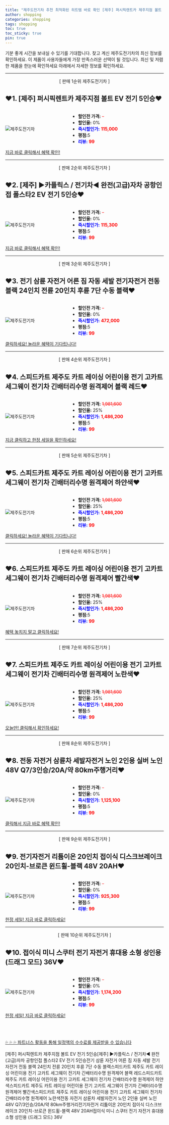 ```yaml
---
title: "제주도전기차 추천 최적화된 히트템 바로 확인 [제주] 퍼시픽렌트카 제주지점 볼트 EV"
author: shopping
categories: shopping
tags: shopping
toc: true
toc_sticky: true
pin: true
---
```

기분 좋게 시간을 보내실 수 있기를 기대합니다. 찾고 계신 제주도전기차의 최신 정보를 확인하세요. 이 제품이 사용자들에게 가장 만족스러운 선택이 될 것입니다. 최신 및 저렴한 제품을 한눈에 확인하세요 아래에서 자세한 정보를 확인하세요.

---
<p class="toplist" style="margin: 0 auto; display: block; width: fit-content;">[ 판매 1순위 제주도전기차 ]</p>

<h2><strong>❤️1. [제주] 퍼시픽렌트카 제주지점 볼트 EV 전기 5인승❤️</strong></h2>

<div style="display: flex; align-items: center;">
    <div style="flex: 0.4;">
        <img src="https://thumbnail10.coupangcdn.com/thumbnails/remote/230x230ex/image/travel/products/rentalCar/73deabda-6a49-4262-84a7-26b4c84bc656.jpg" alt="제주도전기차" style="max-width: 100%;">
    </div>
    <div style="flex: 0.6; margin-left: 10px;">
        <ul>
            <li><strong>할인전 가격:</strong> <del style="color: red;">-</del></li>
            <li><strong>할인율:</strong> 0%</li>
            <li><span style='color:blue'><strong>즉시할인가:</strong></span> <span style='color:red'><strong>115,000</strong></span></li>
            <li><strong>평점:</strong>5</li>
            <li><span style='color:blue'><strong>리뷰:</strong></span> <span style='color:red'><strong>99</strong></span></li>
        </ul>
    </div>
</div>
<div class="center">
    <a href="https://link.coupang.com/re/AFFTDP?lptag=AF9450613&subid=githubio&pageKey=10000000570746&traceid=V0-153&itemId=None&vendorItemId=None" class="myButton">
        지금 바로 클릭해서 혜택 확인!
    </a>
</div>


---
<p class="toplist" style="margin: 0 auto; display: block; width: fit-content;">[ 판매 2순위 제주도전기차 ]</p>

<h2><strong>❤️2. [제주] ▶카플릭스 / 전기차◀ 완전(고급)자차 공항인접 폴스타2 EV 전기 5인승❤️</strong></h2>

<div style="display: flex; align-items: center;">
    <div style="flex: 0.4;">
        <img src="https://thumbnail8.coupangcdn.com/thumbnails/remote/230x230ex/image/travel/products/rentalCar/02776f26-2188-4a7c-900d-819e808e1d4c.png" alt="제주도전기차" style="max-width: 100%;">
    </div>
    <div style="flex: 0.6; margin-left: 10px;">
        <ul>
            <li><strong>할인전 가격:</strong> <del style="color: red;">-</del></li>
            <li><strong>할인율:</strong> 0%</li>
            <li><span style='color:blue'><strong>즉시할인가:</strong></span> <span style='color:red'><strong>115,300</strong></span></li>
            <li><strong>평점:</strong>5</li>
            <li><span style='color:blue'><strong>리뷰:</strong></span> <span style='color:red'><strong>99</strong></span></li>
        </ul>
    </div>
</div>
<div class="center">
    <a href="https://link.coupang.com/re/AFFTDP?lptag=AF9450613&subid=githubio&pageKey=10000000965865&traceid=V0-153&itemId=None&vendorItemId=None" class="myButton">
        지금 바로 클릭해서 혜택 확인!
    </a>
</div>


---
<p class="toplist" style="margin: 0 auto; display: block; width: fit-content;">[ 판매 3순위 제주도전기차 ]</p>

<h2><strong>❤️3. 전기 삼륜 자전거 어른 짐 자동 세발 전기자전거 전동 블랙 24인치 전륜 20인치 후륜 7단 수동 블랙❤️</strong></h2>

<div style="display: flex; align-items: center;">
    <div style="flex: 0.4;">
        <img src="https://thumbnail10.coupangcdn.com/thumbnails/remote/230x230ex/image/vendor_inventory/2895/9425bf77834d762bce4e531fb33075519817bbf6ae43ad7f8fde20303f3d.jpg" alt="제주도전기차" style="max-width: 100%;">
    </div>
    <div style="flex: 0.6; margin-left: 10px;">
        <ul>
            <li><strong>할인전 가격:</strong> <del style="color: red;">-</del></li>
            <li><strong>할인율:</strong> 0%</li>
            <li><span style='color:blue'><strong>즉시할인가:</strong></span> <span style='color:red'><strong>472,000</strong></span></li>
            <li><strong>평점:</strong>5</li>
            <li><span style='color:blue'><strong>리뷰:</strong></span> <span style='color:red'><strong>99</strong></span></li>
        </ul>
    </div>
</div>
<div class="center">
    <a href="https://selin100587001.github.io?lptag=AF9450613&subid=githubio&pageKey=8077161812&traceid=V0-153&itemId=22758976063&vendorItemId=90801154349" class="myButton">
        클릭하세요! 놀라운 혜택이 기다립니다!
    </a>
</div>


---
<p class="toplist" style="margin: 0 auto; display: block; width: fit-content;">[ 판매 4순위 제주도전기차 ]</p>

<h2><strong>❤️4. 스피드카트 제주도 카트 레이싱 어린이용 전기 고카트 세그웨이 전기차 긴배터리수명 원격제어 블랙 레드❤️</strong></h2>

<div style="display: flex; align-items: center;">
    <div style="flex: 0.4;">
        <img src="https://thumbnail8.coupangcdn.com/thumbnails/remote/230x230ex/image/vendor_inventory/65df/aa23e2dab8b7f3d7190490d790f01576e38d1436d382939225a06771d4f0.jpg" alt="제주도전기차" style="max-width: 100%;">
    </div>
    <div style="flex: 0.6; margin-left: 10px;">
        <ul>
            <li><strong>할인전 가격:</strong> <del style="color: red;">1,981,600</del></li>
            <li><strong>할인율:</strong> 25%</li>
            <li><span style='color:blue'><strong>즉시할인가:</strong></span> <span style='color:red'><strong>1,486,200</strong></span></li>
            <li><strong>평점:</strong>5</li>
            <li><span style='color:blue'><strong>리뷰:</strong></span> <span style='color:red'><strong>99</strong></span></li>
        </ul>
    </div>
</div>
<div class="center">
    <a href="https://selin100587001.github.io?lptag=AF9450613&subid=githubio&pageKey=7698380202&traceid=V0-153&itemId=20605025207&vendorItemId=90716629911" class="myButton">
        지금 클릭하고 한정 세일을 확인하세요!
    </a>
</div>


---
<p class="toplist" style="margin: 0 auto; display: block; width: fit-content;">[ 판매 5순위 제주도전기차 ]</p>

<h2><strong>❤️5. 스피드카트 제주도 카트 레이싱 어린이용 전기 고카트 세그웨이 전기차 긴배터리수명 원격제어 하얀색❤️</strong></h2>

<div style="display: flex; align-items: center;">
    <div style="flex: 0.4;">
        <img src="https://thumbnail10.coupangcdn.com/thumbnails/remote/230x230ex/image/vendor_inventory/56aa/f8dad6318a440aeb5432e912e36e5f8fa32007af9c4d12ef64b04285c494.jpg" alt="제주도전기차" style="max-width: 100%;">
    </div>
    <div style="flex: 0.6; margin-left: 10px;">
        <ul>
            <li><strong>할인전 가격:</strong> <del style="color: red;">1,981,600</del></li>
            <li><strong>할인율:</strong> 25%</li>
            <li><span style='color:blue'><strong>즉시할인가:</strong></span> <span style='color:red'><strong>1,486,200</strong></span></li>
            <li><strong>평점:</strong>5</li>
            <li><span style='color:blue'><strong>리뷰:</strong></span> <span style='color:red'><strong>99</strong></span></li>
        </ul>
    </div>
</div>
<div class="center">
    <a href="https://selin100587001.github.io?lptag=AF9450613&subid=githubio&pageKey=7698380202&traceid=V0-153&itemId=20605025210&vendorItemId=90716629907" class="myButton">
        클릭하세요! 놀라운 혜택이 기다립니다!
    </a>
</div>


---
<p class="toplist" style="margin: 0 auto; display: block; width: fit-content;">[ 판매 6순위 제주도전기차 ]</p>

<h2><strong>❤️6. 스피드카트 제주도 카트 레이싱 어린이용 전기 고카트 세그웨이 전기차 긴배터리수명 원격제어 빨간색❤️</strong></h2>

<div style="display: flex; align-items: center;">
    <div style="flex: 0.4;">
        <img src="https://thumbnail9.coupangcdn.com/thumbnails/remote/230x230ex/image/vendor_inventory/0885/1564d577bf47e3df78510332e862c8bf831bad970d4a0615b57c09305f1f.jpg" alt="제주도전기차" style="max-width: 100%;">
    </div>
    <div style="flex: 0.6; margin-left: 10px;">
        <ul>
            <li><strong>할인전 가격:</strong> <del style="color: red;">1,981,600</del></li>
            <li><strong>할인율:</strong> 25%</li>
            <li><span style='color:blue'><strong>즉시할인가:</strong></span> <span style='color:red'><strong>1,486,200</strong></span></li>
            <li><strong>평점:</strong>5</li>
            <li><span style='color:blue'><strong>리뷰:</strong></span> <span style='color:red'><strong>99</strong></span></li>
        </ul>
    </div>
</div>
<div class="center">
    <a href="https://selin100587001.github.io?lptag=AF9450613&subid=githubio&pageKey=7698380202&traceid=V0-153&itemId=20605025204&vendorItemId=90716629928" class="myButton">
        혜택 놓치지 말고 클릭하세요!
    </a>
</div>


---
<p class="toplist" style="margin: 0 auto; display: block; width: fit-content;">[ 판매 7순위 제주도전기차 ]</p>

<h2><strong>❤️7. 스피드카트 제주도 카트 레이싱 어린이용 전기 고카트 세그웨이 전기차 긴배터리수명 원격제어 노란색❤️</strong></h2>

<div style="display: flex; align-items: center;">
    <div style="flex: 0.4;">
        <img src="https://thumbnail6.coupangcdn.com/thumbnails/remote/230x230ex/image/vendor_inventory/97a3/413060b1d4259d64728394145f5d8d3525f820f903b70c02cc7b49862438.jpg" alt="제주도전기차" style="max-width: 100%;">
    </div>
    <div style="flex: 0.6; margin-left: 10px;">
        <ul>
            <li><strong>할인전 가격:</strong> <del style="color: red;">1,981,600</del></li>
            <li><strong>할인율:</strong> 25%</li>
            <li><span style='color:blue'><strong>즉시할인가:</strong></span> <span style='color:red'><strong>1,486,200</strong></span></li>
            <li><strong>평점:</strong>5</li>
            <li><span style='color:blue'><strong>리뷰:</strong></span> <span style='color:red'><strong>99</strong></span></li>
        </ul>
    </div>
</div>
<div class="center">
    <a href="https://selin100587001.github.io?lptag=AF9450613&subid=githubio&pageKey=7698380202&traceid=V0-153&itemId=20605025202&vendorItemId=90716629918" class="myButton">
        오늘만! 클릭해서 확인하세요!
    </a>
</div>


---
<p class="toplist" style="margin: 0 auto; display: block; width: fit-content;">[ 판매 8순위 제주도전기차 ]</p>

<h2><strong>❤️8. 전동 자전거 삼륜차 세발자전거 노인 2인용 실버 노인 48V Q7/3인승/20A/약 80km주행거리❤️</strong></h2>

<div style="display: flex; align-items: center;">
    <div style="flex: 0.4;">
        <img src="https://thumbnail6.coupangcdn.com/thumbnails/remote/230x230ex/image/vendor_inventory/0350/bac485181f0772db97fc543a1ac3e70b50cf9e2196797c6243146d94b3eb.jpg" alt="제주도전기차" style="max-width: 100%;">
    </div>
    <div style="flex: 0.6; margin-left: 10px;">
        <ul>
            <li><strong>할인전 가격:</strong> <del style="color: red;">-</del></li>
            <li><strong>할인율:</strong> 0%</li>
            <li><span style='color:blue'><strong>즉시할인가:</strong></span> <span style='color:red'><strong>1,125,100</strong></span></li>
            <li><strong>평점:</strong>5</li>
            <li><span style='color:blue'><strong>리뷰:</strong></span> <span style='color:red'><strong>99</strong></span></li>
        </ul>
    </div>
</div>
<div class="center">
    <a href="https://selin100587001.github.io?lptag=AF9450613&subid=githubio&pageKey=8090126998&traceid=V0-153&itemId=22846764990&vendorItemId=89881460698" class="myButton">
        클릭해서 지금 바로 혜택 확인!
    </a>
</div>


---
<p class="toplist" style="margin: 0 auto; display: block; width: fit-content;">[ 판매 9순위 제주도전기차 ]</p>

<h2><strong>❤️9. 전기자전거 리튬이온 20인치 접이식 디스크브레이크 20인치-브로큰 윈드휠-블랙 48V 20AH❤️</strong></h2>

<div style="display: flex; align-items: center;">
    <div style="flex: 0.4;">
        <img src="https://thumbnail8.coupangcdn.com/thumbnails/remote/230x230ex/image/vendor_inventory/7c7b/0603fe652d906921afb2ed5ee44970d4b1fc8f2d0935cdd2d4316705eb31.jpg" alt="제주도전기차" style="max-width: 100%;">
    </div>
    <div style="flex: 0.6; margin-left: 10px;">
        <ul>
            <li><strong>할인전 가격:</strong> <del style="color: red;">-</del></li>
            <li><strong>할인율:</strong> 0%</li>
            <li><span style='color:blue'><strong>즉시할인가:</strong></span> <span style='color:red'><strong>925,300</strong></span></li>
            <li><strong>평점:</strong>5</li>
            <li><span style='color:blue'><strong>리뷰:</strong></span> <span style='color:red'><strong>99</strong></span></li>
        </ul>
    </div>
</div>
<div class="center">
    <a href="https://selin100587001.github.io?lptag=AF9450613&subid=githubio&pageKey=7864508831&traceid=V0-153&itemId=21468833275&vendorItemId=88523181955" class="myButton">
        한정 세일! 지금 바로 클릭하세요!
    </a>
</div>


---
<p class="toplist" style="margin: 0 auto; display: block; width: fit-content;">[ 판매 10순위 제주도전기차 ]</p>

<h2><strong>❤️10. 접이식 미니 스쿠터 전기 자전거 휴대용 소형 성인용 (드래그 모드) 36V❤️</strong></h2>

<div style="display: flex; align-items: center;">
    <div style="flex: 0.4;">
        <img src="https://thumbnail8.coupangcdn.com/thumbnails/remote/230x230ex/image/vendor_inventory/993b/24661cae1520b98a4a7afd41424174f47c73c6137d9ca36466d504992b2f.jpg" alt="제주도전기차" style="max-width: 100%;">
    </div>
    <div style="flex: 0.6; margin-left: 10px;">
        <ul>
            <li><strong>할인전 가격:</strong> <del style="color: red;">-</del></li>
            <li><strong>할인율:</strong> 0%</li>
            <li><span style='color:blue'><strong>즉시할인가:</strong></span> <span style='color:red'><strong>1,174,200</strong></span></li>
            <li><strong>평점:</strong>5</li>
            <li><span style='color:blue'><strong>리뷰:</strong></span> <span style='color:red'><strong>99</strong></span></li>
        </ul>
    </div>
</div>
<div class="center">
    <a href="https://selin100587001.github.io?lptag=AF9450613&subid=githubio&pageKey=7812105256&traceid=V0-153&itemId=21193046753&vendorItemId=89099731743" class="myButton">
        한정 세일! 지금 바로 클릭하세요!
    </a>
</div>

<br><br><br>[💦 💦 💦 파트너스 활동을 통해 일정액의 수수료를 제공받을 수 있습니다](https://link.coupang.com/a/bcpT2c)<br><br>[제주] 퍼시픽렌트카 제주지점 볼트 EV 전기 5인승[제주] ▶카플릭스 / 전기차◀ 완전(고급)자차 공항인접 폴스타2 EV 전기 5인승전기 삼륜 자전거 어른 짐 자동 세발 전기자전거 전동 블랙 24인치 전륜 20인치 후륜 7단 수동 블랙스피드카트 제주도 카트 레이싱 어린이용 전기 고카트 세그웨이 전기차 긴배터리수명 원격제어 블랙 레드스피드카트 제주도 카트 레이싱 어린이용 전기 고카트 세그웨이 전기차 긴배터리수명 원격제어 하얀색스피드카트 제주도 카트 레이싱 어린이용 전기 고카트 세그웨이 전기차 긴배터리수명 원격제어 빨간색스피드카트 제주도 카트 레이싱 어린이용 전기 고카트 세그웨이 전기차 긴배터리수명 원격제어 노란색전동 자전거 삼륜차 세발자전거 노인 2인용 실버 노인 48V Q7/3인승/20A/약 80km주행거리전기자전거 리튬이온 20인치 접이식 디스크브레이크 20인치-브로큰 윈드휠-블랙 48V 20AH접이식 미니 스쿠터 전기 자전거 휴대용 소형 성인용 (드래그 모드) 36V